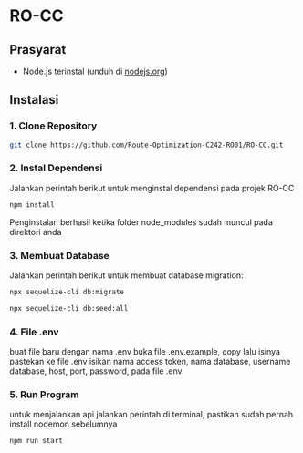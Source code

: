 # RO-CC

## Prasyarat
- Node.js terinstal (unduh di [nodejs.org](https://nodejs.org))

## Instalasi

### 1. Clone Repository
```bash
git clone https://github.com/Route-Optimization-C242-RO01/RO-CC.git
```

### 2. Instal Dependensi
Jalankan perintah berikut untuk menginstal dependensi pada projek RO-CC

```bash
npm install
```
Penginstalan berhasil ketika folder node_modules sudah muncul pada direktori anda

### 3. Membuat Database
Jalankan perintah berikut untuk membuat database migration: 
```bash
npx sequelize-cli db:migrate
```
```bash
npx sequelize-cli db:seed:all
```

### 4. File .env
buat file baru dengan nama .env
buka file .env.example, copy lalu isinya pastekan ke file .env
isikan nama access token, nama database, username database, host, port,  password, pada file .env

### 5. Run Program
untuk menjalankan api jalankan perintah di terminal, pastikan sudah pernah install nodemon sebelumnya
```bash
npm run start
```



